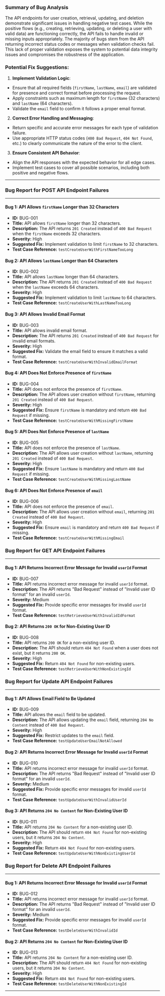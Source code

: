### **Summary of Bug Analysis**

The API endpoints for user creation, retrieval, updating, and deletion demonstrate significant issues in handling negative test cases. While the positive flows (e.g., creating, retrieving, updating, or deleting a user with valid data) are functioning correctly, the API fails to handle invalid or missing inputs appropriately. The majority of bugs stem from the API returning incorrect status codes or messages when validation checks fail. This lack of proper validation exposes the system to potential data integrity issues and compromises the robustness of the application.

### **Potential Fix Suggestions:**

1. **Implement Validation Logic**:
  - Ensure that all required fields (`firstName`, `lastName`, `email`) are validated for presence and correct format before processing the request.
  - Apply constraints such as maximum length for `firstName` (32 characters) and `lastName` (64 characters).
  - Validate the `email` field to confirm it follows a proper email format.

2. **Correct Error Handling and Messaging**:
  - Return specific and accurate error messages for each type of validation failure.
  - Use appropriate HTTP status codes (`400 Bad Request`, `404 Not Found`, etc.) to clearly communicate the nature of the error to the client.

3. **Ensure Consistent API Behavior**:
  - Align the API responses with the expected behavior for all edge cases.
  - Implement test cases to cover all possible scenarios, including both positive and negative flows.

---

### **Bug Report for POST API Endpoint Failures**

---

#### **Bug 1: API Allows `firstName` Longer than 32 Characters**

- **ID:** BUG-001
- **Title:** API allows `firstName` longer than 32 characters.
- **Description:** The API returns `201 Created` instead of `400 Bad Request` when the `firstName` exceeds 32 characters.
- **Severity:** High
- **Suggested Fix:** Implement validation to limit `firstName` to 32 characters.
- **Test Case Reference:** `testCreateUserWithFirstNameTooLong`

#### **Bug 2: API Allows `lastName` Longer than 64 Characters**

- **ID:** BUG-002
- **Title:** API allows `lastName` longer than 64 characters.
- **Description:** The API returns `201 Created` instead of `400 Bad Request` when the `lastName` exceeds 64 characters.
- **Severity:** High
- **Suggested Fix:** Implement validation to limit `lastName` to 64 characters.
- **Test Case Reference:** `testCreateUserWithLastNameTooLong`

#### **Bug 3: API Allows Invalid Email Format**

- **ID:** BUG-003
- **Title:** API allows invalid email format.
- **Description:** The API returns `201 Created` instead of `400 Bad Request` for invalid email formats.
- **Severity:** High
- **Suggested Fix:** Validate the email field to ensure it matches a valid format.
- **Test Case Reference:** `testCreateUserWithInvalidEmailFormat`

#### **Bug 4: API Does Not Enforce Presence of `firstName`**

- **ID:** BUG-004
- **Title:** API does not enforce the presence of `firstName`.
- **Description:** The API allows user creation without `firstName`, returning `201 Created` instead of `400 Bad Request`.
- **Severity:** High
- **Suggested Fix:** Ensure `firstName` is mandatory and return `400 Bad Request` if missing.
- **Test Case Reference:** `testCreateUserWithMissingFirstName`

#### **Bug 5: API Does Not Enforce Presence of `lastName`**

- **ID:** BUG-005
- **Title:** API does not enforce the presence of `lastName`.
- **Description:** The API allows user creation without `lastName`, returning `201 Created` instead of `400 Bad Request`.
- **Severity:** High
- **Suggested Fix:** Ensure `lastName` is mandatory and return `400 Bad Request` if missing.
- **Test Case Reference:** `testCreateUserWithMissingLastName`

#### **Bug 6: API Does Not Enforce Presence of `email`**

- **ID:** BUG-006
- **Title:** API does not enforce the presence of `email`.
- **Description:** The API allows user creation without `email`, returning `201 Created` instead of `400 Bad Request`.
- **Severity:** High
- **Suggested Fix:** Ensure `email` is mandatory and return `400 Bad Request` if missing.
- **Test Case Reference:** `testCreateUserWithMissingEmail`

### **Bug Report for GET API Endpoint Failures**

---

#### **Bug 1: API Returns Incorrect Error Message for Invalid `userId` Format**

- **ID:** BUG-007
- **Title:** API returns incorrect error message for invalid `userId` format.
- **Description:** The API returns "Bad Request" instead of "Invalid user ID format" for an invalid `userId`.
- **Severity:** Medium
- **Suggested Fix:** Provide specific error messages for invalid `userId` format.
- **Test Case Reference:** `testRetrieveUserWithInvalidIdFormat`

#### **Bug 2: API Returns `200 OK` for Non-Existing User ID**

- **ID:** BUG-008
- **Title:** API returns `200 OK` for a non-existing user ID.
- **Description:** The API should return `404 Not Found` when a user does not exist, but it returns `200 OK`.
- **Severity:** High
- **Suggested Fix:** Return `404 Not Found` for non-existing users.
- **Test Case Reference:** `testRetrieveUserWithNonExistingId`

### **Bug Report for Update API Endpoint Failures**

---

#### **Bug 1: API Allows Email Field to Be Updated**

- **ID:** BUG-009
- **Title:** API allows the `email` field to be updated.
- **Description:** The API allows updating the `email` field, returning `204 No Content` instead of `400 Bad Request`.
- **Severity:** High
- **Suggested Fix:** Restrict updates to the `email` field.
- **Test Case Reference:** `testUpdateUserEmailNotAllowed`

#### **Bug 2: API Returns Incorrect Error Message for Invalid `userId` Format**

- **ID:** BUG-010
- **Title:** API returns incorrect error message for invalid `userId` format.
- **Description:** The API returns "Bad Request" instead of "Invalid user ID format" for an invalid `userId`.
- **Severity:** Medium
- **Suggested Fix:** Provide specific error messages for invalid `userId` format.
- **Test Case Reference:** `testUpdateUserWithInvalidUserId`

#### **Bug 3: API Returns `204 No Content` for Non-Existing User ID**

- **ID:** BUG-011
- **Title:** API returns `204 No Content` for a non-existing user ID.
- **Description:** The API should return `404 Not Found` for non-existing users, but it returns `204 No Content`.
- **Severity:** High
- **Suggested Fix:** Return `404 Not Found` for non-existing users.
- **Test Case Reference:** `testUpdateUserWithNonExistingUserId`

### **Bug Report for Delete API Endpoint Failures**

---

#### **Bug 1: API Returns Incorrect Error Message for Invalid `userId` Format**

- **ID:** BUG-012
- **Title:** API returns incorrect error message for invalid `userId` format.
- **Description:** The API returns "Bad Request" instead of "Invalid user ID format" for an invalid `userId`.
- **Severity:** Medium
- **Suggested Fix:** Provide specific error messages for invalid `userId` format.
- **Test Case Reference:** `testDeleteUserWithInvalidId`

#### **Bug 2: API Returns `204 No Content` for Non-Existing User ID**

- **ID:** BUG-013
- **Title:** API returns `204 No Content` for a non-existing user ID.
- **Description:** The API should return `404 Not Found` for non-existing users, but it returns `204 No Content`.
- **Severity:** High
- **Suggested Fix:** Return `404 Not Found` for non-existing users.
- **Test Case Reference:** `testDeleteUserWithNonExistingId`

---
